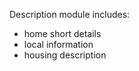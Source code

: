 Description module includes: 
  - home short details
  - local information
  - housing description 
